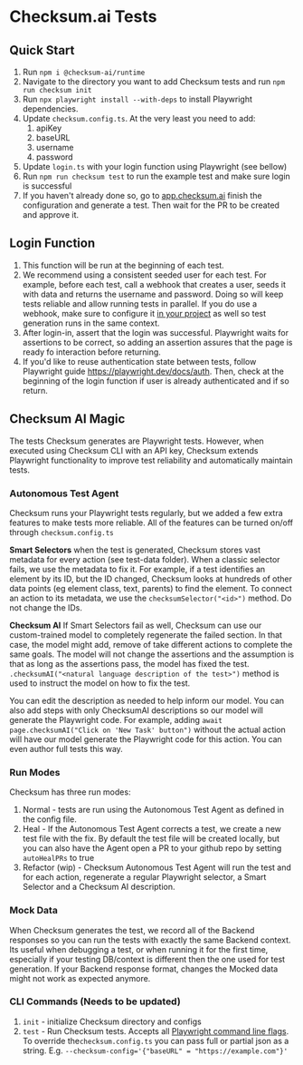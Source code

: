 # Checksum.ai Tests

## Quick Start

1. Run `npm i @checksum-ai/runtime`
2. Navigate to the directory you want to add Checksum tests and run `npm run checksum init`
3. Run `npx playwright install --with-deps` to install Playwright dependencies.
4. Update `checksum.config.ts`. At the very least you need to add:
   1. apiKey
   2. baseURL
   3. username
   4. password
5. Update `login.ts` with your login function using Playwright (see bellow)
6. Run `npm run checksum test` to run the example test and make sure login is successful
7. If you haven't already done so, go to [app.checksum.ai](https://app.checksum.ai) finish the configuration and generate a test. Then wait for the PR to be created and approve it.

## Login Function

1. This function will be run at the beginning of each test.
2. We recommend using a consistent seeded user for each test. For example, before each test, call a webhook that creates a user, seeds it with data and returns the username and password. Doing so will keep tests reliable and allow running tests in parallel. If you do use a webhook, make sure to configure it [in your project](https://app.checksum.ai/#/settings/wizard) as well so test generation runs in the same context.
3. After login-in, assert that the login was successful. Playwright waits for assertions to be correct, so adding an assertion assures that the page is ready fo interaction before returning.
4. If you'd like to reuse authentication state between tests, follow Playwright guide https://playwright.dev/docs/auth. Then, check at the beginning of the login function if user is already authenticated and if so return.

## Checksum AI Magic

The tests Checksum generates are Playwright tests. However, when executed using Checksum CLI with an API key, Checksum extends Playwright functionality to improve test reliability and automatically maintain tests.

### Autonomous Test Agent

Checksum runs your Playwright tests regularly, but we added a few extra features to make tests more reliable. All of the features can be turned on/off through `checksum.config.ts`

**Smart Selectors**
when the test is generated, Checksum stores vast metadata for every action (see test-data folder). When a classic selector fails, we use the metadata to fix it. For example, if a test identifies an element by its ID, but the ID changed, Checksum looks at hundreds of other data points (eg element class, text, parents) to find the element. To connect an action to its metadata, we use the `checksumSelector("<id>")` method. Do not change the IDs.

**Checksum AI**
If Smart Selectors fail as well, Checksum can use our custom-trained model to completely regenerate the failed section. In that case, the model might add, remove of take different actions to complete the same goals. The model will not change the assertions and the assumption is that as long as the assertions pass, the model has fixed the test. `.checksumAI("<natural language description of the test>")` method is used to instruct the model on how to fix the test.

You can edit the description as needed to help inform our model. You can also add steps with only ChecksumAI descriptions so our model will generate the Playwright code. For example, adding `await page.checksumAI("Click on 'New Task' button")` without the actual action will have our model generate the Playwright code for this action. You can even author full tests this way.

### Run Modes

Checksum has three run modes:

1. Normal - tests are run using the Autonomous Test Agent as defined in the config file.
2. Heal - If the Autonomous Test Agent corrects a test, we create a new test file with the fix. By default the test file will be created locally, but you can also have the Agent open a PR to your github repo by setting `autoHealPRs` to true
3. Refactor (wip) - Checksum Autonomous Test Agent will run the test and for each action, regenerate a regular Playwright selector, a Smart Selector and a Checksum AI description.

### Mock Data

When Checksum generates the test, we record all of the Backend responses so you can run the tests with exactly the same Backend context. Its useful when debugging a test, or when running it for the first time, especially if your testing DB/context is different then the one used for test generation. If your Backend response format, changes the Mocked data might not work as expected anymore.

### CLI Commands (Needs to be updated)

1. `init` - initialize Checksum directory and configs
2. `test` - Run Checksum tests. Accepts all [Playwright command line flags](https://playwright.dev/docs/test-cli). To override the`checksum.config.ts` you can pass full or partial json as a string. E.g. `--checksum-config='{"baseURL" = "https://example.com"}'`
